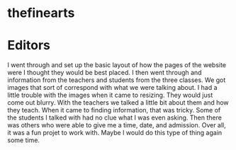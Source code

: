 # thefinearts

<h1>Editors</h1>
<!-- editors include Emma Kiser and Nancy Draganowski -->

<!-- Nancy Draganowski -->
<p> I went through and set up the basic layout of how the pages of the website were I thought they would be best placed. I then went through and information from the teachers and students from the three classes. We got images that sort of correspond with what we were talking about. I had a little trouble with the images when it came to resizing. They would just come out blurry. With the teachers we talked a little bit about them and how they teach. When it came to finding information, that was tricky. Some of the students I talked with had no clue what I was even asking. Then there was others who were able to give me a time, date, and admission. Over all, it was a fun projet to work with. Maybe I would do this type of thing again some time.</p>
